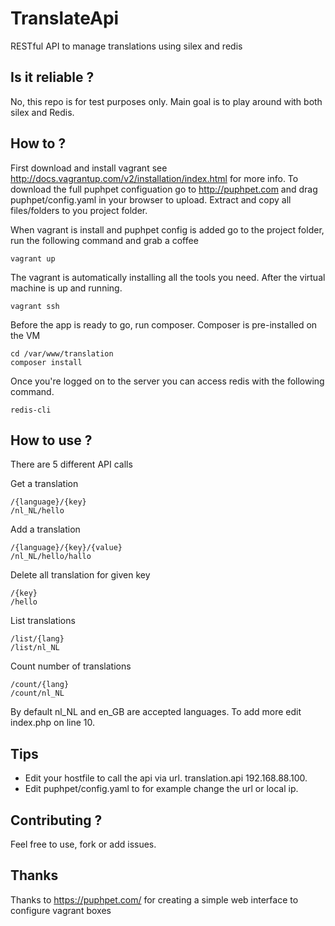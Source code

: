 # TranslateApi
RESTful API to manage translations using silex and redis

## Is it reliable ?

No, this repo is for test purposes only.
Main goal is to play around with both silex and Redis.

## How to ?

First download and install vagrant see http://docs.vagrantup.com/v2/installation/index.html for more info.
To download the full puphpet configuation go to http://puphpet.com and drag puphpet/config.yaml in your browser to upload.
Extract and copy all files/folders to you project folder.

When vagrant is install and puphpet config is added go to the project folder, run the following command and grab a coffee
	
    vagrant up

The vagrant is automatically installing all the tools you need. 
After the virtual machine is up and running.
    
    vagrant ssh
    
Before the app is ready to go, run composer. Composer is pre-installed on the VM
    
    cd /var/www/translation
    composer install
    
Once you're logged on to the server you can access redis with the following command.
   
    redis-cli
    
## How to use ?    
There are 5 different API calls

Get a translation

    /{language}/{key}
    /nl_NL/hello
    
Add a translation

    /{language}/{key}/{value}
    /nl_NL/hello/hallo

Delete all translation for given key

    /{key}
    /hello
    
List translations

    /list/{lang}
    /list/nl_NL
    
Count number of translations

    /count/{lang}
    /count/nl_NL
    
    
By default nl_NL and en_GB are accepted languages. To add more edit index.php on line 10.     

    
## Tips
* Edit your hostfile to call the api via url. translation.api 192.168.88.100.
* Edit puphpet/config.yaml to for example change the url or local ip.

## Contributing ?
Feel free to use, fork or add issues.

## Thanks
Thanks to https://puphpet.com/ for creating a simple web interface to configure vagrant boxes



